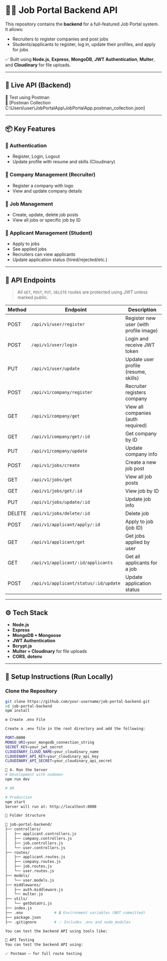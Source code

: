 # 🧑‍💼 Job Portal Backend API

This repository contains the **backend** for a full-featured Job Portal system. It allows:
- Recruiters to register companies and post jobs
- Students/applicants to register, log in, update their profiles, and apply for jobs

✅ Built using **Node.js**, **Express**, **MongoDB**, **JWT Authentication**, **Multer**, and **Cloudinary** for file uploads.

---

## 🚀 Live API (Backend)

🧪 Test using Postman  
📩 [Postman Collection C:\Users\user\JobPortalApp\JobPortalApp.postman_collection.json]

---

## 📦 Key Features

### 👤 Authentication
- Register, Login, Logout
- Update profile with resume and skills (Cloudinary)

### 🏢 Company Management (Recruiter)
- Register a company with logo
- View and update company details

### 💼 Job Management
- Create, update, delete job posts
- View all jobs or specific job by ID

### 📝 Applicant Management (Student)
- Apply to jobs
- See applied jobs
- Recruiters can view applicants
- Update application status (hired/rejected/etc.)

---

## 🧪 API Endpoints

> All `GET`, `POST`, `PUT`, `DELETE` routes are protected using JWT unless marked public.

| Method | Endpoint                              | Description                              |
|--------|---------------------------------------|------------------------------------------|
| POST   | `/api/v1/user/register`               | Register new user (with profile image)   |
| POST   | `/api/v1/user/login`                  | Login and receive JWT token              |
| PUT    | `/api/v1/user/update`                 | Update user profile (resume, skills)     |
| POST   | `/api/v1/company/register`            | Recruiter registers company              |
| GET    | `/api/v1/company/get`                 | View all companies (auth required)       |
| GET    | `/api/v1/company/get/:id`             | Get company by ID                        |
| PUT    | `/api/v1/company/update`              | Update company info                      |
| POST   | `/api/v1/jobs/create`                 | Create a new job post                    |
| GET    | `/api/v1/jobs/get`                    | View all job posts                       |
| GET    | `/api/v1/jobs/get/:id`                | View job by ID                           |
| PUT    | `/api/v1/jobs/update/:id`             | Update job info                          |
| DELETE | `/api/v1/jobs/delete/:id`             | Delete job                               |
| POST    | `/api/v1/applicant/apply/:id`         | Apply to job (job ID)                    |
| GET    | `/api/v1/applicant/get`               | Get jobs applied by user                 |
| GET    | `/api/v1/applicant/:id/applicants`    | Get all applicants for a job             |
| POST   | `/api/v1/applicant/status/:id/update` | Update application status                |

---

## ⚙️ Tech Stack

- **Node.js**
- **Express**
- **MongoDB + Mongoose**
- **JWT Authentication**
- **Bcrypt.js**
- **Multer + Cloudinary** for file uploads
- **CORS**, **dotenv**

---

## 🔧 Setup Instructions (Run Locally)

###  Clone the Repository

```bash
git clone https://github.com/your-username/job-portal-backend.git
cd job-portal-backend
npm install

⚙️ Create .env File

Create a .env file in the root directory and add the following:

PORT=8000
MONGO_URI=your_mongodb_connection_string
SECRET_KEY=your_jwt_secret
CLOUDINARY_CLOUD_NAME=your_cloudinary_name
CLOUDINARY_API_KEY=your_cloudinary_api_key
CLOUDINARY_API_SECRET=your_cloudinary_api_secret

🚀 4. Run the Server
# Development with nodemon
npm run dev

# OR

# Production
npm start
Server will run at: http://localhost:8000

📁 Folder Structure

📁 job-portal-backend/
├── controllers/
│   ├── applicant.controllers.js
│   ├── company.controllers.js
│   ├── job.controllers.js
│   └── user.controllers.js
├── routes/
│   ├── applicant.routes.js
│   ├── company.routes.js
│   ├── job.routes.js
│   └── user.routes.js
├── models/
│   └── user.models.js
├── middlewares/
│   ├── auth.middleware.js
│   └── multer.js
├── utils/
│   └── getDataUri.js
├── index.js
├── .env              # 🔒 Environment variables (NOT committed)
├── package.json
├── .gitignore        # ✅ Includes .env and node_modules

You can test the backend API using tools like:

🧪 API Testing
You can test the backend API using:

✅ Postman – for full route testing
